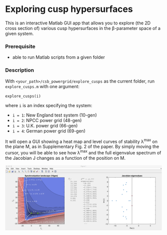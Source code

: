 # Exploring cusp hypersurfaces

This is an interactive Matlab GUI app that allows you to explore (the 2D cross section of) various cusp hypersurfaces in the &beta;-parameter space of a given system.

### Prerequisite
- able to run Matlab scripts from a given folder

### Description

With `<your_path>/csb_powergrid/explore_cusps` as the current folder, run `explore_cusps.m` with one argument:
```
explore_cusps(i)
```
where `i` is an index specifying the system:

- `i = 1`: New England test system (10-gen)
- `i = 2`: NPCC power grid (48-gen)
- `i = 3`: U.K. power grid (66-gen)
- `i = 4`: German power grid (69-gen)

It will open a GUI showing a heat map and level curves of stability &lambda;<sup>max</sup> on the plane M, as in Supplementary Fig. 2 of the paper. By simply moving the cursor, you will be able to see how &lambda;<sup>max</sup> and the full eigenvalue spectrum of the Jacobian J changes as a function of the position on M.

![alt text](explore_cusps_screenshot.png)
